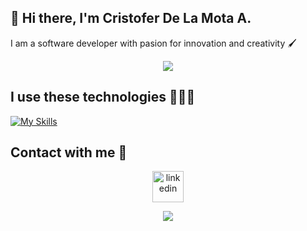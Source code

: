 ## 👋 Hi there, I'm Cristofer De La Mota A.

I am a software developer with pasion for innovation and creativity 🖌️

<!--
Here are some ideas to get you started:

- 🔭 I’m currently working on ...
- 🌱 I’m currently learning ...
- 👯 I’m looking to collaborate on ...
- 🤔 I’m looking for help with ...
- 💬 Ask me about ...
- 📫 How to reach me: ...
- 😄 Pronouns: ...
- ⚡ Fun fact: ...
-->
<!--profile stats-->
<div align="center">

[![](https://github-readme-stats.vercel.app/api?username=devCristoff)](https://github.com/anuraghazra/github-readme-stats)

</div>

<!--technologies-->
## I use these technologies 🧑🏻‍💻
[![My Skills](https://skillicons.dev/icons?i=dotnet,py,fastapi,nodejs,express,nestjs,ts,prisma,sequelize,mysql,sqlite,postman,vscode,git,github,gitlab)](https://skillicons.dev)

<!--contact-->
## Contact with me 🤝
<p align="center">
<a href="https://www.linkedin.com/in/cristofer-de-la-mota-alberto" target="blank"><img align="center" src="https://user-images.githubusercontent.com/88904952/234979284-68c11d7f-1acc-4f0c-ac78-044e1037d7b0.png" alt="linkedin" height="50" width="50" /></a>
  
</p>

<!--profile visit count-->
<div align="center">
  
[![](https://visitcount.itsvg.in/api?id=devCristoff&label=Profile%20Views&color=1&icon=2&pretty=true)](https://visitcount.itsvg.in)

</div>
